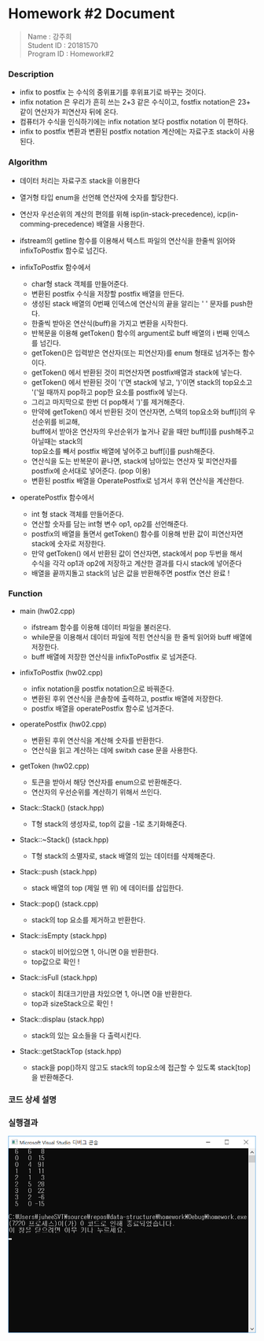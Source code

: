 # Homework #2 Document
> Name : 강주희  
> Student ID : 20181570  
> Program ID : Homework#2 

### Description 
- infix to postfix 는 수식의 중위표기를 후위표기로 바꾸는 것이다.
- infix notation 은 우리가 흔히 쓰는 2+3 같은 수식이고, fostfix notation은 23+ 같이 연산자가 피연산자 뒤에 온다.
- 컴퓨터가 수식을 인식하기에는 infix notation 보다 postfix notation 이 편하다.
- infix to postfix 변환과 변환된 postfix notation 계산에는 자료구조 stack이 사용된다.

### Algorithm 
- 데이터 처리는 자료구조 stack을 이용한다
- 열거형 타입 enum을 선언해 연산자에 숫자를 할당한다.
- 연산자 우선순위의 계산의 편의를 위해 isp(in-stack-precedence), icp(in-comming-precedence) 배열을 사용한다.
- ifstream의 getline 함수를 이용해서 텍스트 파일의 연산식을 한줄씩 읽어와 infixToPostfix 함수로 넘긴다.

- infixToPostfix 함수에서
    + char형 stack 객체를 만들어준다.
    + 변환된 postfix 수식을 저장할 postfix 배열을 만든다.
    + 생성된 stack 배열의 0번째 인덱스에 연산식의 끝을 알리는 ' ' 문자를 push한다.
    + 한줄씩 받아온 연산식(buff)을 가지고 변환을 시작한다.
    + 반복문을 이용해 getToken() 함수의 argument로 buff 배열의 i 번째 인덱스를 넘긴다.
    + getToken()은 입력받은 연산자(또는 피연산자)를 enum 형태로 넘겨주는 함수이다.
    + getToken() 에서 반환된 것이 피연산자면 postfix배열과 stack에 넣는다.   
    + getToken() 에서 반환된 것이 '('면 stack에 넣고, ')'이면 stack의 top요소고 '('일 때까지 pop하고 pop한 요소를 postfix에 넣는다.
    + 그리고 마지막으로 한번 더 pop해서 ')'를 제거해준다.
    + 만약에 getToken() 에서 반환된 것이 연산자면, 스택의 top요소와 buff[i]의 우선순위를 비교해,  
      buff에서 받아온 연산자의 우선순위가 높거나 같을 때만 buff[i]를 push해주고 아닐때는 stack의  
      top요소를 빼서 postfix 배열에 넣어주고 buff[i]를 push해준다.
    + 연산식을 도는 반복문이 끝나면, stack에 남아있는 연산자 및 피연산자를 postfix에 순서대로 넣어준다. (pop 이용)
    + 변환된 postfix 배열을 OperatePostfix로 넘겨서 후위 연산식을 계산한다.
    
- operatePostfix 함수에서
    + int 형 stack 객체를 만들어준다.
    + 연산할 숫자를 담는 int형 변수 op1, op2를 선언해준다.
    + postfix의 배열을 돌면서 getToken() 함수를 이용해 반환 값이 피연산자면 stack에 숫자로 저장한다.
    + 만약 getToken() 에서 반환된 값이 연산자면, stack에서 pop 두번을 해서  
      수식을 각각 op1과 op2에 저장하고 계산한 결과를 다시 stack에 넣어준다
    + 배열을 끝까지돌고 stack의 남은 값을 반환해주면 postfix 연산 완료 !
    
### Function

- main (hw02.cpp)
    + ifstream 함수를 이용해 데이터 파일을 불러온다.
    + while문을 이용해서 데이터 파일에 적힌 연산식을 한 줄씩 읽어와 buff 배열에 저장한다.
    + buff 배열에 저장한 연산식을 infixToPostfix 로 넘겨준다.

- infixToPostfix (hw02.cpp)
    + infix notation을 postfix notation으로 바꿔준다.
    + 변환된 후위 연산식을 콘솔창에 출력하고, postfix 배열에 저장한다.
    + postfix 배열을 operatePostfix 함수로 넘겨준다.

- operatePostfix (hw02.cpp)
    + 변환된 후위 연산식을 계산해 숫자를 반환한다.
    + 연산식을 읽고 계산하는 데에 switxh case 문을 사용한다.
    
- getToken (hw02.cpp)
    + 토큰을 받아서 해당 연산자를 enum으로 반환해준다.
    + 연산자의 우선순위를 계산하기 위해서 쓰인다.
 
 - Stack<T>::Stack() (stack.hpp)
     + T형 stack의 생성자로, top의 값을 -1로 초기화해준다.
     
 - Stack<T>::~Stack() (stack.hpp)
     + T형 stack의 소멸자로, stack 배열의 있는 데이터를 삭제해준다.
 
 - Stack<T>::push (stack.hpp)
    + stack 배열의 top (제일 맨 위) 에 데이터를 삽입한다.
    
 - Stack<T>::pop() (stack.cpp)
    + stack의 top 요소를 제거하고 반환한다.
    
 - Stack<T>::isEmpty (stack.hpp) 
    + stack이 비어있으면 1, 아니면 0을 반환한다.
    + top값으로 확인 !

- Stack<T>::isFull (stack.hpp)
   + stack이 최대크기만큼 차있으면 1, 아니면 0을 반환한다.
   + top과 sizeStack으로 확인 !
   
- Stack<T>::displau (stack.hpp)
   + stack의 있는 요소들을 다 출력시킨다.
   
- Stack<T>::getStackTop (stack.hpp)
   + stack을 pop()하지 않고도 stack의 top요소에 접근할 수 있도록 stack[top]을 반환해준다.

### 코드 상세 설명

### 실행결과
![Spare Matrix Transpose](https://github.com/juheesvt/data-structure/blob/master/homework/hw01-1%20%EC%8B%A4%ED%96%89%EA%B2%B0%EA%B3%BC.png)
